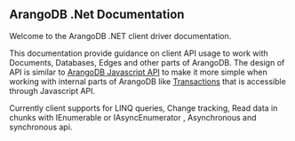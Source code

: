 ## ArangoDB .Net Documentation

Welcome to the ArangoDB .NET client driver documentation.

This documentation provide guidance on client API usage to work with Documents, Databases, Edges and other parts of ArangoDB. The design of API is similar to [ArangoDB Javascript API](https://docs.arangodb.com/Documents/DatabaseMethods.html) to make it more simple when working with internal parts of ArangoDB like [Transactions](https://docs.arangodb.com/Transactions/index.html) that is accessible through Javascript API.

Currently client supports for LINQ queries, Change tracking, Read data in chunks with IEnumerable or IAsyncEnumerator , Asynchronous and synchronous api.
